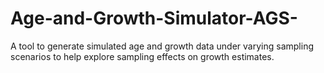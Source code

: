 # Age-and-Growth-Simulator-AGS-
A tool to generate simulated age and growth data under varying sampling scenarios to help explore sampling effects on growth estimates.
